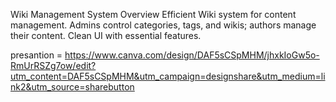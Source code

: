
Wiki Management System
Overview
Efficient Wiki system for content management. Admins control categories, tags, and wikis; authors manage their content. Clean UI with essential features.





presantion = https://www.canva.com/design/DAF5sCSpMHM/jhxkIoGw5o-RmUrRSZg7ow/edit?utm_content=DAF5sCSpMHM&utm_campaign=designshare&utm_medium=link2&utm_source=sharebutton
